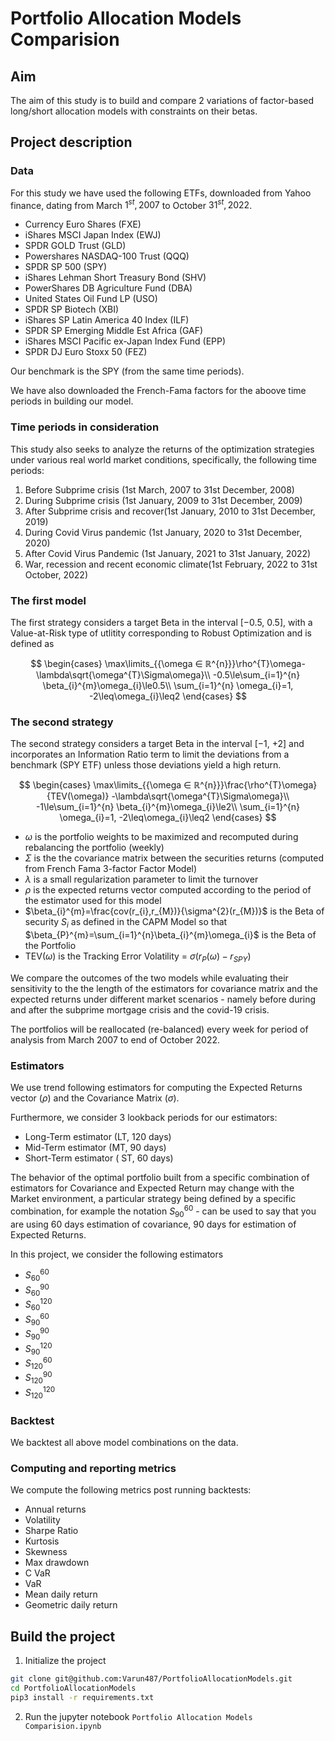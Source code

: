 # Portfolio Allocation Models Comparision

## Aim

The aim of this study is to build and compare 2 variations of factor-based long/short allocation models with constraints on their betas.

## Project description

### Data

For this study we have used the following ETFs, downloaded from Yahoo finance, dating from March $1^{st}, 2007$ to October $31^{st}, 2022$.

- Currency Euro Shares (FXE)
- iShares MSCI Japan Index (EWJ)
- SPDR GOLD Trust (GLD)
- Powershares NASDAQ-100 Trust (QQQ)
- SPDR SP 500 (SPY)
- iShares Lehman Short Treasury Bond (SHV)
- PowerShares DB Agriculture Fund (DBA)
- United States Oil Fund LP (USO)
- SPDR SP Biotech (XBI)
- iShares SP Latin America 40 Index (ILF)
- SPDR SP Emerging Middle Est Africa (GAF)
- iShares MSCI Pacific ex-Japan Index Fund (EPP)
- SPDR DJ Euro Stoxx 50 (FEZ)

Our benchmark is the SPY (from the same time periods).

We have also downloaded the French-Fama factors for the aboove time periods in building our model.

### Time periods in consideration

This study also seeks to analyze the returns of the optimization strategies under various real
world market conditions, specifically, the following time periods:
1. Before Subprime crisis (1st March, 2007 to 31st December, 2008)
2. During Subprime crisis (1st January, 2009 to 31st December, 2009)
3. After Subprime crisis and recover(1st January, 2010 to 31st December, 2019)
4. During Covid Virus pandemic (1st January, 2020 to 31st December, 2020)
5. After Covid Virus Pandemic (1st January, 2021 to 31st January, 2022)
6. War, recession and recent economic climate(1st February, 2022 to 31st October, 2022)

### The first model

The first strategy considers a target Beta in the interval [−0.5, 0.5], with a Value-at-Risk type of utlitity corresponding to Robust Optimization and is defined as

$$
\begin{cases}
\max\limits_{{\omega ∈ ℝ^{n}}}\rho^{T}\omega-\lambda\sqrt{\omega^{T}\Sigma\omega}\\
-0.5\le\sum_{i=1}^{n} \beta_{i}^{m}\omega_{i}\le0.5\\
\sum_{i=1}^{n} \omega_{i}=1, -2\leq\omega_{i}\leq2
\end{cases}
$$

### The second strategy

The second strategy considers a target Beta in the interval [−1, +2] and incorporates an Information Ratio term to limit the deviations from a benchmark (SPY ETF) unless those deviations yield a high return.

$$
\begin{cases}
\max\limits_{{\omega ∈ ℝ^{n}}}\frac{\rho^{T}\omega}{TEV(\omega)} -\lambda\sqrt{\omega^{T}\Sigma\omega}\\
-1\le\sum_{i=1}^{n} \beta_{i}^{m}\omega_{i}\le2\\
\sum_{i=1}^{n} \omega_{i}=1, -2\leq\omega_{i}\leq2
\end{cases}
$$

- $\omega$ is the portfolio weights to be maximized and recomputed during rebalancing the portfolio (weekly)
- $\Sigma$ is the the covariance matrix between the securities returns (computed from French Fama 3-factor Factor Model)
- $\lambda$ is a small regularization parameter to limit the turnover
- $\rho$ is the expected returns vector computed according to the period of the estimator used for this model
- $\beta_{i}^{m}=\frac{cov(r_{i},r_{M})}{\sigma^{2}(r_{M})}$ is the Beta of security $S_{i}$ as defined in the CAPM Model so that $\beta_{P}^{m}=\sum_{i=1}^{n}\beta_{i}^{m}\omega_{i}$ is the Beta of the Portfolio
- TEV($\omega$) is the Tracking Error Volatility = $\sigma(r_{P}(\omega)-r_{SPY})$

We compare the outcomes of the two models while evaluating their sensitivity to the the length of the estimators for covariance matrix and the expected returns under different market scenarios - namely before during and after the subprime mortgage crisis and the covid-19 crisis.

The portfolios will be reallocated (re-balanced) every week for period of analysis from March 2007 to end of October 2022.

### Estimators

We use trend following estimators for computing the Expected Returns vector ($\rho$) and the Covariance Matrix ($\sigma$). 

Furthermore, we consider 3 lookback periods for our estimators:
- Long-Term estimator (LT, 120 days)
- Mid-Term estimator (MT, 90 days)
- Short-Term estimator ( ST, 60 days)

The behavior of the optimal portfolio built from a specific combination of estimators for Covariance and Expected Return may change with the Market environment, a particular strategy being defined by a specific combination,
for example the notation $S_{90}^{60}$ - can be used to say that you are using 60 days estimation of covariance, 90 days for estimation of Expected Returns.

In this project, we consider the following estimators
- $S_{60}^{60}$
- $S_{60}^{90}$
- $S_{60}^{120}$
- $S_{90}^{60}$
- $S_{90}^{90}$
- $S_{90}^{120}$
- $S_{120}^{60}$
- $S_{120}^{90}$
- $S_{120}^{120}$

### Backtest

We backtest all above model combinations on the data.

### Computing and reporting metrics

We compute the following metrics post running backtests:
- Annual returns
- Volatility
- Sharpe Ratio
- Kurtosis
- Skewness
- Max drawdown
- C VaR
- VaR
- Mean daily return
- Geometric daily return

## Build the project

1. Initialize the project

```bash
git clone git@github.com:Varun487/PortfolioAllocationModels.git
cd PortfolioAllocationModels
pip3 install -r requirements.txt
```

2. Run the jupyter notebook `Portfolio Allocation Models Comparision.ipynb`
